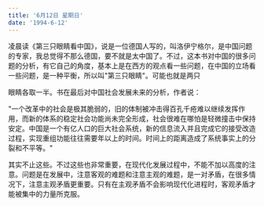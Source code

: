 ```yaml
---
title: '6月12日 星期日'
date: '1994-6-12'
---
```


凌晨读《第三只眼睛看中国》，说是一位德国人写的，叫洛伊宁格尔，是中国问题的专家，我总觉得不那么德国，要不就是太中国了。不过，这本书对中国的很多问题的分析，有它自己的角度，基本上是在西方的观点看一些问题，在中国的立场看一些问题，是一种平衡，所以叫"第三只眼睛"。可能也就是两只

眼睛各取一半。书在最后对中国社会发展未来的分析，作者说：

"一个改革中的社会是极其脆弱的，旧的体制被冲击得百孔千疮难以继续发挥作用，而新的体系的稳定社会功能尚未完全形成，社会很难在哪怕是轻微撞击中保持安定。中国是一个有亿人口的巨大社会系统，新的信息流入并且完成它的接受改造过程，实现重组功能往往需要年以上的时间。时间上的距离造成了系统事实上的分裂和不平等。"

其实不止这些。不过这些也非常重要，在现代化发展过程中，不能不加以高度的注意。问题是在发展中，注意客观的难题和注意主观的难题，是一对矛盾，在很多情况下，注意主观矛盾更重要。只有在主观矛盾不会影响现代化进程时，客观矛盾才能被集中的力量所克服。

